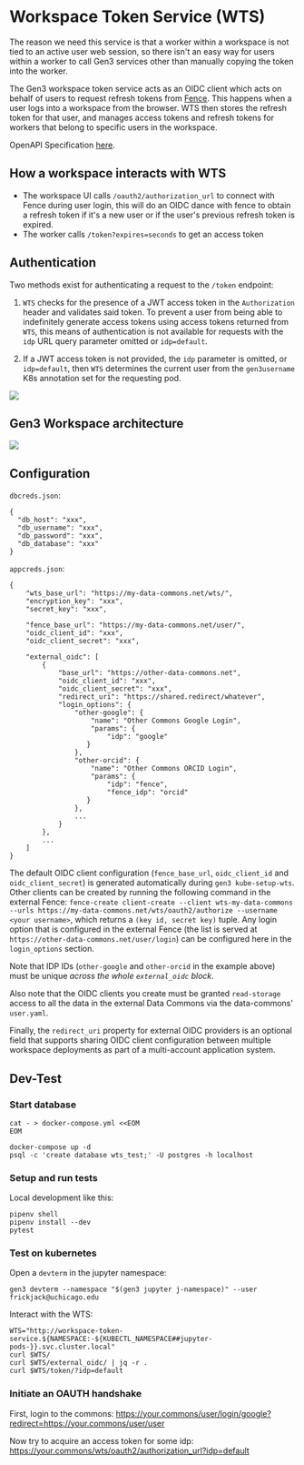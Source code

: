# Workspace Token Service (WTS)

The reason we need this service is that a worker within a workspace is not tied to an active user web session, so there isn't an easy way for users within a worker to call Gen3 services other than manually copying the token into the worker.

The Gen3 workspace token service acts as an OIDC client which acts on behalf of users to request refresh tokens from [Fence](https://github.com/uc-cdis/fence). This happens when a user logs into a workspace from the browser. WTS then stores the refresh token for that user, and manages access tokens and refresh tokens for workers that belong to specific users in the workspace.

OpenAPI Specification [here](http://petstore.swagger.io/?url=https://raw.githubusercontent.com/uc-cdis/workspace-token-service/master/openapi/swagger.yaml).


## How a workspace interacts with WTS

- The workspace UI calls `/oauth2/authorization_url` to connect with Fence during user login, this will do an OIDC dance with fence to obtain a refresh token if it's a new user or if the user's previous refresh token is expired.
- The worker calls `/token?expires=seconds` to get an access token


## Authentication

Two methods exist for authenticating a request to the `/token` endpoint:

1) `WTS` checks for the presence of a JWT access token in the `Authorization` header and validates said token. To prevent a user from being able to indefinitely generate access tokens using access tokens returned from `WTS`, this means of authentication is not available for requests with the `idp` URL query parameter omitted or `idp=default`.

2) If a JWT access token is not provided, the `idp` parameter is omitted, or `idp=default`, then `WTS` determines the current user from the `gen3username` K8s annotation set for the requesting pod.

<img src="docs/img/architecture.svg">


## Gen3 Workspace architecture

[![](docs/img/Export_to_WS_Architecture_Flow.png)](https://www.lucidchart.com/documents/edit/e844ca6b-fb75-460c-8a8e-5ddb4a17b8d9/0_0)


## Configuration

`dbcreds.json`:
```
{
  "db_host": "xxx",
  "db_username": "xxx",
  "db_password": "xxx",
  "db_database": "xxx"
}
```

`appcreds.json`:

```
{
    "wts_base_url": "https://my-data-commons.net/wts/",
    "encryption_key": "xxx",
    "secret_key": "xxx",

    "fence_base_url": "https://my-data-commons.net/user/",
    "oidc_client_id": "xxx",
    "oidc_client_secret": "xxx",

    "external_oidc": [
        {
            "base_url": "https://other-data-commons.net",
            "oidc_client_id": "xxx",
            "oidc_client_secret": "xxx",
            "redirect_uri": "https://shared.redirect/whatever",
            "login_options": {
                "other-google": {
                    "name": "Other Commons Google Login",
                    "params": {
                        "idp": "google"
                   }
                },
                "other-orcid": {
                    "name": "Other Commons ORCID Login",
                    "params": {
                        "idp": "fence",
                        "fence_idp": "orcid"
                   }
                },
                ...
            }
        },
        ...
    ]
}
```

The default OIDC client configuration (`fence_base_url`, `oidc_client_id` and `oidc_client_secret`) is generated automatically during `gen3 kube-setup-wts`. Other clients can be created by running the following command in the external Fence: `fence-create client-create --client wts-my-data-commons --urls https://my-data-commons.net/wts/oauth2/authorize --username <your username>`, which returns a `(key id, secret key)` tuple. Any login option that is configured in the external Fence (the list is served at `https://other-data-commons.net/user/login`) can be configured here in the `login_options` section.

Note that IDP IDs (`other-google` and `other-orcid` in the example above) must be unique _across the whole `external_oidc` block_.

Also note that the OIDC clients you create must be granted `read-storage` access to all the data in the external
Data Commons via the data-commons' `user.yaml`.

Finally, the `redirect_uri` property for external OIDC providers is
an optional field that supports sharing OIDC client
configuration between multiple workspace deployments
as part of a multi-account application system.


## Dev-Test


### Start database

```
cat - > docker-compose.yml <<EOM
EOM

docker-compose up -d
psql -c 'create database wts_test;' -U postgres -h localhost
```

### Setup and run tests

Local development like this:

```
pipenv shell
pipenv install --dev
pytest
```

### Test on kubernetes

Open a `devterm` in the jupyter namespace:
```
gen3 devterm --namespace "$(gen3 jupyter j-namespace)" --user frickjack@uchicago.edu
```

Interact with the WTS:
```
WTS="http://workspace-token-service.${NAMESPACE:-${KUBECTL_NAMESPACE##jupyter-pods-}}.svc.cluster.local"
curl $WTS/
curl $WTS/external_oidc/ | jq -r .
curl $WTS/token/?idp=default
```

### Initiate an OAUTH handshake

First, login to the commons: https://your.commons/user/login/google?redirect=https://your.commons/user/user

Now try to acquire an access token for some idp:
https://your.commons/wts/oauth2/authorization_url?idp=default
